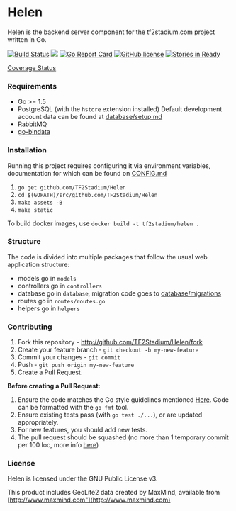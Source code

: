 Helen
=====
Helen is the backend server component for the tf2stadium.com project written in Go.

[![Build Status](https://travis-ci.org/TF2Stadium/Helen.svg?branch=master)](https://travis-ci.org/TF2Stadium/Helen)
[![](https://badge.imagelayers.io/tf2stadium/helen:latest.svg)](https://imagelayers.io/?images=tf2stadium/helen:latest 'Get your own badge on imagelayers.io')
[![Go Report Card](https://img.shields.io/badge/go_report-A-brightgreen.svg)](http://goreportcard.com/report/TF2Stadium/Helen)
[![GitHub license](https://img.shields.io/badge/license-GPLv3-blue.svg?style=flat-square)](https://raw.githubusercontent.com/TF2Stadium/Helen/master/COPYING)
[![Stories in Ready](https://badge.waffle.io/TF2Stadium/Helen.png?label=ready&title=Ready)](http://waffle.io/TF2Stadium/Helen)

[Coverage Status](https://tf2stadium.github.io/coverage/)

### Requirements

* Go >= 1.5
* PostgreSQL (with the `hstore` extension installed) Default development account data can be found at [database/setup.md](../master/database/setup.md)
* RabbitMQ
* [go-bindata](https://github.com/jteeuwen/go-bindata)

### Installation

Running this project requires configuring it via environment variables, documentation for which can be found on [CONFIG.md](./master/CONFIG.md)

1. `go get github.com/TF2Stadium/Helen`
2. `cd $(GOPATH)/src/github.com/TF2Stadium/Helen`
3. `make assets -B`
4. `make static`

To build docker images, use `docker build -t tf2stadium/helen .`

### Structure
The code is divided into multiple packages that follow the usual web application structure:
* models go in `models`
* controllers go in `controllers`
* database go in `database`, migration code goes to [database/migrations](../master/database/migrations)
* routes go in `routes/routes.go`
* helpers go in `helpers`

### Contributing
1. Fork this repository - http://github.com/TF2Stadium/Helen/fork
2. Create your feature branch - `git checkout -b my-new-feature`
3. Commit your changes - `git commit`
4. Push - `git push origin my-new-feature`
5. Create a Pull Request.

**Before creating a Pull Request:**

1. Ensure the code matches the Go style guidelines mentioned [Here](https://github.com/golang/go/wiki/CodeReviewComments). Code can be formatted with the `go fmt` tool.
2. Ensure existing tests pass (with `go test ./...`), or are updated appropriately.
3. For new features, you should add new tests.
4. The pull request should be squashed (no more than 1 temporary commit per 100 loc, more info [here](http://eli.thegreenplace.net/2014/02/19/squashing-github-pull-requests-into-a-single-commit))

### License

Helen is licensed under the GNU Public License v3.

This product includes GeoLite2 data created by MaxMind, available from [http://www.maxmind.com"](http://www.maxmind.com)
